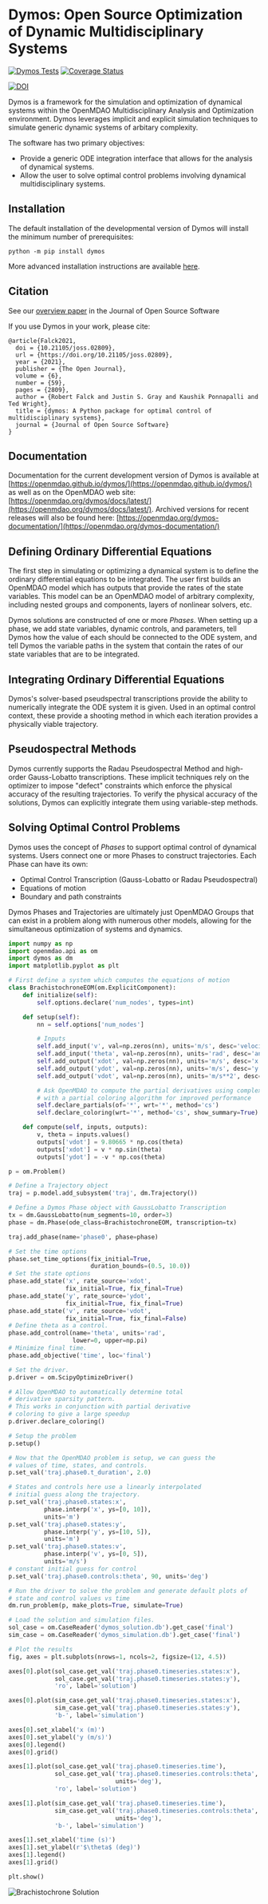 Dymos:  Open Source Optimization of Dynamic Multidisciplinary Systems
=====================================================================

[![Dymos Tests](https://github.com/OpenMDAO/dymos/actions/workflows/dymos_tests_workflow.yml/badge.svg)](https://github.com/OpenMDAO/dymos/actions/workflows/dymos_tests_workflow.yml) [![Coverage Status](https://coveralls.io/repos/github/OpenMDAO/dymos/badge.svg?branch=master&t=dJxu2Q)](https://coveralls.io/github/OpenMDAO/dymos?branch=master)

[![DOI](https://joss.theoj.org/papers/10.21105/joss.02809/status.svg)](https://doi.org/10.21105/joss.02809)



Dymos is a framework for the simulation and optimization of dynamical systems within the OpenMDAO Multidisciplinary Analysis and Optimization environment.
Dymos leverages implicit and explicit simulation techniques to simulate generic dynamic systems of arbitary complexity.

The software has two primary objectives:
-   Provide a generic ODE integration interface that allows for the analysis of dynamical systems.
-   Allow the user to solve optimal control problems involving dynamical multidisciplinary systems.

Installation
------------

The default installation of the developmental version of Dymos will install the minimum number of prerequisites:

```
python -m pip install dymos
```

More advanced installation instructions are available [here](https://openmdao.github.io/dymos/installation.html).

Citation
--------

See our [overview paper](https://joss.theoj.org/papers/10.21105/joss.02809) in the Journal of Open Source Software

If you use Dymos in your work, please cite:
```
@article{Falck2021,
  doi = {10.21105/joss.02809},
  url = {https://doi.org/10.21105/joss.02809},
  year = {2021},
  publisher = {The Open Journal},
  volume = {6},
  number = {59},
  pages = {2809},
  author = {Robert Falck and Justin S. Gray and Kaushik Ponnapalli and Ted Wright},
  title = {dymos: A Python package for optimal control of multidisciplinary systems},
  journal = {Journal of Open Source Software}
}
```



Documentation
-------------

Documentation for the current development version of Dymos is available at
[https://openmdao.github.io/dymos/](https://openmdao.github.io/dymos/) as well as on the OpenMDAO web site:
[https://openmdao.org/dymos/docs/latest/](https://openmdao.org/dymos/docs/latest/).
Archived versions for recent releases will also be found here:
[https://openmdao.org/dymos-documentation/](https://openmdao.org/dymos-documentation/)

Defining Ordinary Differential Equations
----------------------------------------

The first step in simulating or optimizing a dynamical system is to define the ordinary
differential equations to be integrated.  The user first builds an OpenMDAO model which has outputs
that provide the rates of the state variables.  This model can be an OpenMDAO model of arbitrary
complexity, including nested groups and components, layers of nonlinear solvers, etc.

Dymos solutions are constructed of one or more _Phases_.
When setting up a phase, we add state variables, dynamic controls, and parameters,
tell Dymos how the value of each should be connected to the ODE system, and tell Dymos
the variable paths in the system that contain the rates of our state variables that are to be
integrated.

Integrating Ordinary Differential Equations
-------------------------------------------

Dymos's solver-based pseudspectral transcriptions
provide the ability to numerically integrate the ODE system it is given.
Used in an optimal control context, these provide a shooting method in
which each iteration provides a physically viable trajectory.

Pseudospectral Methods
----------------------

Dymos currently supports the Radau Pseudospectral Method and high-order
Gauss-Lobatto transcriptions.  These implicit techniques rely on the
optimizer to impose "defect" constraints which enforce the physical
accuracy of the resulting trajectories.  To verify the physical
accuracy of the solutions, Dymos can explicitly integrate them using
variable-step methods.

Solving Optimal Control Problems
--------------------------------

Dymos uses the concept of _Phases_ to support optimal control of dynamical systems.
Users connect one or more Phases to construct trajectories.
Each Phase can have its own:

-   Optimal Control Transcription (Gauss-Lobatto or Radau Pseudospectral)
-   Equations of motion
-   Boundary and path constraints

Dymos Phases and Trajectories are ultimately just OpenMDAO Groups that can exist in
a problem along with numerous other models, allowing for the simultaneous
optimization of systems and dynamics.

```python
import numpy as np
import openmdao.api as om
import dymos as dm
import matplotlib.pyplot as plt

# First define a system which computes the equations of motion
class BrachistochroneEOM(om.ExplicitComponent):
    def initialize(self):
        self.options.declare('num_nodes', types=int)

    def setup(self):
        nn = self.options['num_nodes']

        # Inputs
        self.add_input('v', val=np.zeros(nn), units='m/s', desc='velocity')
        self.add_input('theta', val=np.zeros(nn), units='rad', desc='angle of wire')
        self.add_output('xdot', val=np.zeros(nn), units='m/s', desc='x rate of change')
        self.add_output('ydot', val=np.zeros(nn), units='m/s', desc='y rate of change')
        self.add_output('vdot', val=np.zeros(nn), units='m/s**2', desc='v rate of change')

        # Ask OpenMDAO to compute the partial derivatives using complex-step
        # with a partial coloring algorithm for improved performance
        self.declare_partials(of='*', wrt='*', method='cs')
        self.declare_coloring(wrt='*', method='cs', show_summary=True)

    def compute(self, inputs, outputs):
        v, theta = inputs.values()
        outputs['vdot'] = 9.80665 * np.cos(theta)
        outputs['xdot'] = v * np.sin(theta)
        outputs['ydot'] = -v * np.cos(theta)

p = om.Problem()

# Define a Trajectory object
traj = p.model.add_subsystem('traj', dm.Trajectory())

# Define a Dymos Phase object with GaussLobatto Transcription
tx = dm.GaussLobatto(num_segments=10, order=3)
phase = dm.Phase(ode_class=BrachistochroneEOM, transcription=tx)

traj.add_phase(name='phase0', phase=phase)

# Set the time options
phase.set_time_options(fix_initial=True,
                       duration_bounds=(0.5, 10.0))
# Set the state options
phase.add_state('x', rate_source='xdot',
                fix_initial=True, fix_final=True)
phase.add_state('y', rate_source='ydot',
                fix_initial=True, fix_final=True)
phase.add_state('v', rate_source='vdot',
                fix_initial=True, fix_final=False)
# Define theta as a control.
phase.add_control(name='theta', units='rad',
                  lower=0, upper=np.pi)
# Minimize final time.
phase.add_objective('time', loc='final')

# Set the driver.
p.driver = om.ScipyOptimizeDriver()

# Allow OpenMDAO to automatically determine total
# derivative sparsity pattern.
# This works in conjunction with partial derivative
# coloring to give a large speedup
p.driver.declare_coloring()

# Setup the problem
p.setup()

# Now that the OpenMDAO problem is setup, we can guess the
# values of time, states, and controls.
p.set_val('traj.phase0.t_duration', 2.0)

# States and controls here use a linearly interpolated
# initial guess along the trajectory.
p.set_val('traj.phase0.states:x',
          phase.interp('x', ys=[0, 10]),
          units='m')
p.set_val('traj.phase0.states:y',
          phase.interp('y', ys=[10, 5]),
          units='m')
p.set_val('traj.phase0.states:v',
          phase.interp('v', ys=[0, 5]),
          units='m/s')
# constant initial guess for control
p.set_val('traj.phase0.controls:theta', 90, units='deg')

# Run the driver to solve the problem and generate default plots of
# state and control values vs time
dm.run_problem(p, make_plots=True, simulate=True)

# Load the solution and simulation files.
sol_case = om.CaseReader('dymos_solution.db').get_case('final')
sim_case = om.CaseReader('dymos_simulation.db').get_case('final')

# Plot the results
fig, axes = plt.subplots(nrows=1, ncols=2, figsize=(12, 4.5))

axes[0].plot(sol_case.get_val('traj.phase0.timeseries.states:x'),
             sol_case.get_val('traj.phase0.timeseries.states:y'),
             'ro', label='solution')

axes[0].plot(sim_case.get_val('traj.phase0.timeseries.states:x'),
             sim_case.get_val('traj.phase0.timeseries.states:y'),
             'b-', label='simulation')

axes[0].set_xlabel('x (m)')
axes[0].set_ylabel('y (m/s)')
axes[0].legend()
axes[0].grid()

axes[1].plot(sol_case.get_val('traj.phase0.timeseries.time'),
             sol_case.get_val('traj.phase0.timeseries.controls:theta',
                              units='deg'),
             'ro', label='solution')

axes[1].plot(sim_case.get_val('traj.phase0.timeseries.time'),
             sim_case.get_val('traj.phase0.timeseries.controls:theta',
                              units='deg'),
             'b-', label='simulation')

axes[1].set_xlabel('time (s)')
axes[1].set_ylabel(r'$\theta$ (deg)')
axes[1].legend()
axes[1].grid()

plt.show()
```

![Brachistochrone Solution](brachistochroneSolution.png "Brachistochrone Solution")
